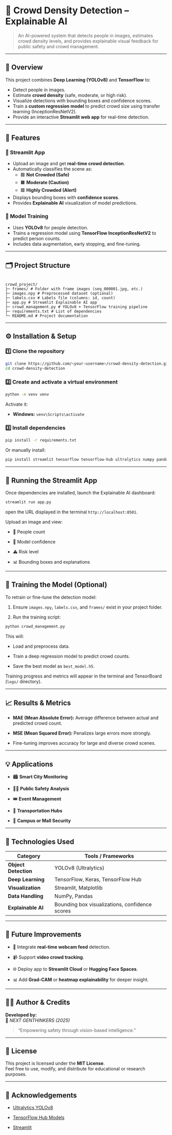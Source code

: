 
# 🧠 Crowd Density Detection – Explainable AI

> An AI-powered system that detects people in images, estimates crowd density levels, and provides explainable visual feedback for public safety and crowd management.

---

## 📸 Overview

This project combines **Deep Learning (YOLOv8)** and **TensorFlow** to:
- Detect people in images.
- Estimate **crowd density** (safe, moderate, or high risk).
- Visualize detections with bounding boxes and confidence scores.
- Train a **custom regression model** to predict crowd size using transfer learning (InceptionResNetV2).
- Provide an interactive **Streamlit web app** for real-time detection.

---

## 🚀 Features

### 🧩 Streamlit App
- Upload an image and get **real-time crowd detection**.
- Automatically classifies the scene as:
  - 🟩 **Not Crowded (Safe)**
  - 🟧 **Moderate (Caution)**
  - 🟥 **Highly Crowded (Alert)**
- Displays bounding boxes with **confidence scores**.
- Provides **Explainable AI** visualization of model predictions.

### 🧠 Model Training
- Uses **YOLOv8** for people detection.
- Trains a regression model using **TensorFlow InceptionResNetV2** to predict person counts.
- Includes data augmentation, early stopping, and fine-tuning.

---

## 🗂️ Project Structure

```

crowd_project/  
├─ frames/ # Folder with frame images (seq_000001.jpg, etc.)  
├─ images.npy # Preprocessed dataset (optional)  
├─ labels.csv # Labels file (columns: id, count)  
├─ app.py # Streamlit Explainable AI app  
├─ crowd_management.py # YOLOv8 + TensorFlow training pipeline  
├─ requirements.txt # List of dependencies  
└─ README.md # Project documentation

````

---

## ⚙️ Installation & Setup

### 1️⃣ Clone the repository
```bash
git clone https://github.com/<your-username>/crowd-density-detection.git
cd crowd-density-detection
````

### 2️⃣ Create and activate a virtual environment

```bash
python -m venv venv
```

Activate it:

- **Windows:** `venv\Scripts\activate`
        

### 3️⃣ Install dependencies

```bash
pip install -r requirements.txt
```

Or manually install:

```bash
pip install streamlit tensorflow tensorflow-hub ultralytics numpy pandas matplotlib pillow tqdm scikit-learn
```

---

## 🧪 Running the Streamlit App

Once dependencies are installed, launch the Explainable AI dashboard:

```bash
streamlit run app.py
```

open the URL displayed in the terminal  `http://localhost:8501`.

Upload an image and view:

- 👥 People count
    
- 🤖 Model confidence
    
- ⚠️ Risk level
    
- 📊 Bounding boxes and explanations
    

---

## 🧬 Training the Model (Optional)

To retrain or fine-tune the detection model:

1. Ensure `images.npy`, `labels.csv`, and `frames/` exist in your project folder.
    
2. Run the training script:
    

```bash
python crowd_management.py
```

This will:

- Load and preprocess data.
    
- Train a deep regression model to predict crowd counts.
    
- Save the best model as `best_model.h5`.
    

Training progress and metrics will appear in the terminal and TensorBoard (`logs/` directory).

---

## 📈 Results & Metrics

- **MAE (Mean Absolute Error):** Average difference between actual and predicted crowd count.
    
- **MSE (Mean Squared Error):** Penalizes large errors more strongly.
    
- Fine-tuning improves accuracy for large and diverse crowd scenes.
    


---

## 💡 Applications

- 🏙️ **Smart City Monitoring**
    
- 🧍‍♂️ **Public Safety Analysis**
    
- 🎟️ **Event Management**
    
- 🚌 **Transportation Hubs**
    
- 🏫 **Campus or Mall Security**
    

---

## 🧠 Technologies Used

|Category|Tools / Frameworks|
|---|---|
|**Object Detection**|YOLOv8 (Ultralytics)|
|**Deep Learning**|TensorFlow, Keras, TensorFlow Hub|
|**Visualization**|Streamlit, Matplotlib|
|**Data Handling**|NumPy, Pandas|
|**Explainable AI**|Bounding box visualizations, confidence scores|

---

## 📌 Future Improvements

- 🔄 Integrate **real-time webcam feed** detection.
    
- 📹 Support **video crowd tracking**.
    
- 🌐 Deploy app to **Streamlit Cloud** or **Hugging Face Spaces**.
    
- 📊 Add **Grad-CAM** or **heatmap explainability** for deeper insight.
    

---

## 👨‍💻 Author & Credits

**Developed by:**  
🚀 _NEXT GENTHINKERS (2025)_  

> “Empowering safety through vision-based intelligence.”

---

## 🪪 License

This project is licensed under the **MIT License**.  
Feel free to use, modify, and distribute for educational or research purposes.

---

## 🌟 Acknowledgements

- [Ultralytics YOLOv8](https://github.com/ultralytics/ultralytics)
    
- [TensorFlow Hub Models](https://tfhub.dev/)
    
- [Streamlit](https://streamlit.io/)
    

